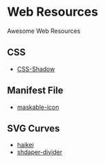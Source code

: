 
# Web Resources

Awesome Web Resources


## CSS

 - [CSS-Shadow](https://shadows.brumm.af/)
## Manifest File

 - [maskable-icon](https://maskable.app/editor)
## SVG Curves

 - [haikei](https://app.haikei.app/)
 - [shdaper-divider](https://www.shapedivider.app/)
